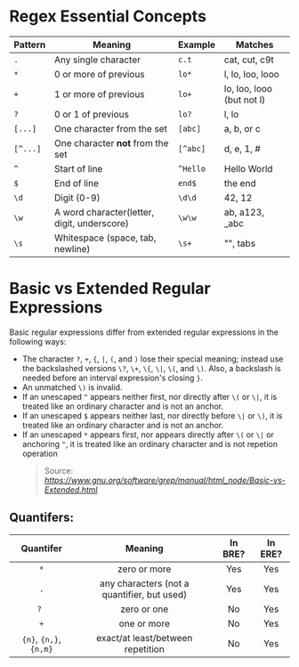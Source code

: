 # Regex Essential Concepts
|**Pattern**|**Meaning**|**Example**|**Matches**|
|---|---|---|---|
|`.`|Any single character|`c.t`|cat, cut, c9t|
|`*`|0 or more of previous|`lo*`|l, lo, loo, looo|
|`+`|1 or more of previous|`lo+`|lo, loo, looo (but not l)|
|`?`|0 or 1 of previous|`lo?`|l, lo|
|`[...]`|One character from the set|`[abc]`|a, b, or c|
|`[^...]`|One character **not** from the set|`[^abc]`|d, e, 1, #
|`^`|Start of line|`^Hello`|Hello World|
|`$`|End of line|`end$`|the end|
|`\d`|Digit (0-9)|`\d\d`|42, 12|
|`\w`|A word character(letter, digit, underscore)|`\w\w`|ab, a123, _abc|
|`\s`|Whitespace (space, tab, newline)|`\s+`|"", tabs|

# Basic vs Extended Regular Expressions
Basic regular expressions differ from extended regular expressions in the following ways:
- The character `?`, `+`, `{`, `|`, `(`, and `)` lose their special meaning; instead use the backslashed versions `\?`, `\+`, `\{`, `\|`, `\(`, and `\)`. Also, a backslash is needed before an interval expression's closing `}`.
- An unmatched `\)` is invalid.
- If an unescaped `^` appears neither first, nor directly after `\(` or `\|`, it is treated like an ordinary character and is not an anchor.
- If an unescaped `$` appears neither last, nor directly before `\|` or `\)`, it is treated like an ordinary character and is not an anchor.
- If an unescaped `*` appears first, nor appears directly after `\(` or `\|` or anchoring `^`, it is treated like an ordinary character and is not repetion operation
  > Source: *https://www.gnu.org/software/grep/manual/html_node/Basic-vs-Extended.html*

## Quantifers:
|**Quantifer**|**Meaning**|**In BRE?**|**In ERE?**|
|:---:|:---:|:---:|:---:|
|`*`|zero or more|Yes|Yes|
|`.`|any characters (not a quantifier, but used)|Yes|Yes|
|`? `|zero or one|No|Yes|
|`+`|one or more |No|Yes|
|`{n}`, `{n,}`, `{n,m}`|exact/at least/between repetition|No|Yes|

